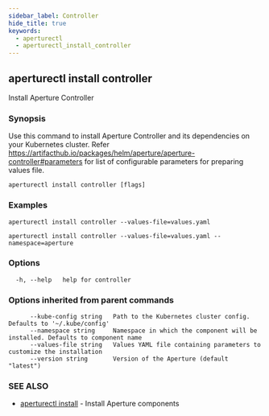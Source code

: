 ```yaml
---
sidebar_label: Controller
hide_title: true
keywords:
  - aperturectl
  - aperturectl_install_controller
---
```


## aperturectl install controller

Install Aperture Controller

### Synopsis

Use this command to install Aperture Controller and its dependencies on your
Kubernetes cluster. Refer
https://artifacthub.io/packages/helm/aperture/aperture-controller#parameters for
list of configurable parameters for preparing values file.

```
aperturectl install controller [flags]
```

### Examples

```
aperturectl install controller --values-file=values.yaml

aperturectl install controller --values-file=values.yaml --namespace=aperture
```

### Options

```
  -h, --help   help for controller
```

### Options inherited from parent commands

```
      --kube-config string   Path to the Kubernetes cluster config. Defaults to '~/.kube/config'
      --namespace string     Namespace in which the component will be installed. Defaults to component name
      --values-file string   Values YAML file containing parameters to customize the installation
      --version string       Version of the Aperture (default "latest")
```

### SEE ALSO

- [aperturectl install](/reference/aperturectl/install/install.md) - Install
  Aperture components
